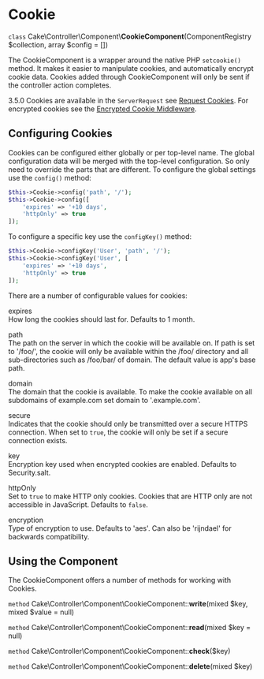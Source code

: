 # Cookie

`class` Cake\\Controller\\Component\\**CookieComponent**(ComponentRegistry $collection, array $config = [])

The CookieComponent is a wrapper around the native PHP `setcookie()` method. It
makes it easier to manipulate cookies, and automatically encrypt cookie data.
Cookies added through CookieComponent will only be sent if the controller action
completes.

<div class="deprecated">

3.5.0
Cookies are available in the `ServerRequest` see [Request Cookies](../../controllers/request-response#request-cookies).
For encrypted cookies see the [Encrypted Cookie Middleware](../../controllers/middleware#encrypted-cookie-middleware).

</div>

## Configuring Cookies

Cookies can be configured either globally or per top-level name. The global
configuration data will be merged with the top-level configuration. So only need
to override the parts that are different. To configure the global settings use
the `config()` method:

``` php
$this->Cookie->config('path', '/');
$this->Cookie->config([
    'expires' => '+10 days',
    'httpOnly' => true
]);
```

To configure a specific key use the `configKey()` method:

``` php
$this->Cookie->configKey('User', 'path', '/');
$this->Cookie->configKey('User', [
    'expires' => '+10 days',
    'httpOnly' => true
]);
```

There are a number of configurable values for cookies:

expires  
How long the cookies should last for. Defaults to 1 month.

path  
The path on the server in which the cookie will be available on.
If path is set to '/foo/', the cookie will only be available within the
/foo/ directory and all sub-directories such as /foo/bar/ of domain.
The default value is app's base path.

domain  
The domain that the cookie is available. To make the cookie
available on all subdomains of example.com set domain to '.example.com'.

secure  
Indicates that the cookie should only be transmitted over a secure HTTPS
connection. When set to `true`, the cookie will only be set if a
secure connection exists.

key  
Encryption key used when encrypted cookies are enabled. Defaults to Security.salt.

httpOnly  
Set to `true` to make HTTP only cookies. Cookies that are HTTP only
are not accessible in JavaScript. Defaults to `false`.

encryption  
Type of encryption to use. Defaults to 'aes'. Can also be 'rijndael' for
backwards compatibility.

## Using the Component

The CookieComponent offers a number of methods for working with Cookies.

`method` Cake\\Controller\\Component\\CookieComponent::**write**(mixed $key, mixed $value = null)

`method` Cake\\Controller\\Component\\CookieComponent::**read**(mixed $key = null)

`method` Cake\\Controller\\Component\\CookieComponent::**check**($key)

`method` Cake\\Controller\\Component\\CookieComponent::**delete**(mixed $key)
